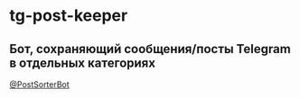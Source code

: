 # tg-post-keeper
Бот, сохраняющий сообщения/посты Telegram в отдельных категориях
----
[@PostSorterBot](https://t.me/PostSorterBot)
